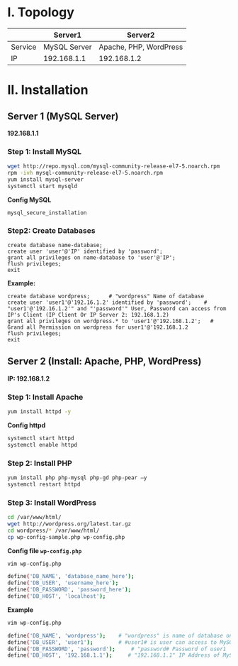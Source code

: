 # I. Topology
||Server1|Server2|
|---|---|--------|
|Service|MySQL Server|Apache, PHP, WordPress|
|IP|192.168.1.1|192.168.1.2|
# II. Installation
## Server 1 (MySQL Server)
**192.168.1.1**
### Step 1: Install MySQL
```sh
wget http://repo.mysql.com/mysql-community-release-el7-5.noarch.rpm
rpm -ivh mysql-community-release-el7-5.noarch.rpm
yum install mysql-server
systemctl start mysqld
```
**Config MySQL**
```
mysql_secure_installation
```
### Step2: Create Databases 
```
create database name-database;
create user 'user'@'IP' identified by 'password';
grant all privileges on name-database to 'user'@'IP';
flush privileges;
exit
```
**Example:**
```
create database wordpress;      # "wordpress" Name of database
create user 'user1'@'192.16.1.2' identified by 'password';    # "user1'@'192.16.1.2'" and "'password'" User, Password can access from  IP's Client (IP Client Or IP Server 2: 192.168.1.2)
grant all privileges on wordpress.* to 'user1'@'192.168.1.2';   # Grand all Permission on wordpress for user1'@'192.168.1.2
flush privileges;
exit
```
## Server 2 (Install: Apache, PHP, WordPress)
**IP: 192.168.1.2**
### Step 1: Install Apache
```sh
yum install httpd -y
```
**Config httpd**
```sh
systemctl start httpd
systemctl enable httpd
```
### Step 2: Install PHP
```sh
yum install php php-mysql php-gd php-pear –y
systemctl restart httpd
```
### Step 3: Install WordPress
```sh
cd /var/www/html/
wget http://wordpress.org/latest.tar.gz
cd wordpress/* /var/www/html/
cp wp-config-sample.php wp-config.php
```
**Config file `wp-config.php`**
```sh
vim wp-config.php

define('DB_NAME', 'database_name_here');    
define('DB_USER', 'username_here');    
define('DB_PASSWORD', 'password_here');      
define('DB_HOST', 'localhost'); 
```

**Example**
```sh
vim wp-config.php

define('DB_NAME', 'wordpress');    # "wordpress" is name of database on MySQL Server
define('DB_USER', 'user1');        # #user1# is user can access to MySQL Server 
define('DB_PASSWORD', 'password');     # "password# Password of user1
define('DB_HOST', '192.168.1.1');     # "192.168.1.1" IP Address of MySQL Server
```
